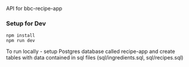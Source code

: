 API for bbc-recipe-app


### Setup for Dev

```
npm install
npm run dev
```

To run locally - setup Postgres database called recipe-app and create
tables with data contained in sql files (sql/ingredients.sql, sql/recipes.sql)
